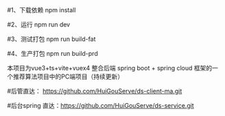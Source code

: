 #1、下载依赖
npm install

#2、运行
npm run dev

#3、测试打包
npm run build-fat

#4、生产打包
npm run build-prd

本项目为vue3+ts+vite+vuex4 整合后端 spring boot + spring cloud 框架的一个推荐算法项目中的PC端项目（持续更新）

#后管直达： https://github.com/HuiGouServe/ds-client-ma.git

#后台spring 直达：https://github.com/HuiGouServe/ds-service.git